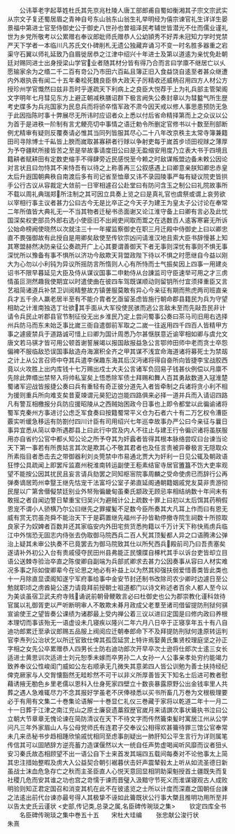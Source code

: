 <!-- { "loadSidebar": true } -->
　　公讳莘老字起莘姓杜氏其先京兆杜陵人唐工部郎甫自蜀如衡湘其子宗文宗武实从宗文子复还蜀居眉之青神自号东山翁东山翁生礼举明经为僖宗谏官礼生详详生晏景福中第进士官至侍御史公于御史八世孙也曽祖泽民考辅世皆潜光不仕而儒业谨礼世为乡党所敬考以公累赠右奉议郎妣师氏赠恭人公幼頴秀不好弄未冠知力学时党禁严天下学者一本临川凡苏氏文仆碑削札无遗公独藏弃诵习不变一时名胜多器重之宕渠守石翼以师礼延致乃自眉徙居恭之江津中绍兴十年进士及第以道逺为亲忧免赴朝廷对赐同进士出身授梁山学官业者随其材分皆有得乃合而言曰学廪不继居亡以乆愿输家余为之缗二千二百有竒公乃市田六百畆且簿正旧入食益饶自逺至者甚众继遭内外艰执丧有闻二十五年秦桧死魏良臣叅大政天子厉精收还威柄召用四方人材公方授珍州学官慨然曰兹非吾时乎遂疏天下利病上之良臣大悦荐于上为礼兵部主管架阁文字明年七月彗见东方上避正朝减秩膳诏群下极言阙失公奏封章以为彗盭气所生歴考史牒多为兵兆国家为民息兵而将骄卒惰军政不肃今因天戒以修人事思患预防无急于此因指陈时事十弊展尽无所讳时应诏者众上悉以付后省命精择第而上之众议以公为首于是进秩一阶制有言尤鲠亮切中事情之语迁勅令所删定官修书以十数至刑部断例尤精审有疑则反覆奏请必惟其当同列皆服其尽心二十八年改京秩主太常寺簿兼籍田司寻除博士千畆皆上腴而嵗取甚寡耕者行赇以争射吏每于嵗首步顷田视赇之薄厚为予夺疆畎所接皆苦之至是举故事请度田公曰是无盈缩安用度乃立表大书于四境且籍耕者赋耕田有定数吏缩手不得肆旁近民感悦至今赖之时敌谋叛盟边备未敕公因论对言状且曰勿恃其不来恃吾有以待之上称善再三公叙感遇上曰卿意亲朕知卿忠赤皇太后升遐国朝典秩自南渡后多有司记省至恤章又讳不录园陵事严每有疑议院吏皆拱手公行古议从容裁定大敛前一日宰相遽召公赴堂曰有防问含玉之制公曰礼院故事所不载以周礼典瑞郑所注制之其可因立具奏上览之曰是真礼官也虞祭或谓上哀劳欲以宰相行事主议者甚力公曰古今无是比卒正之今天子为建王为皇太子公讨论在奉常二年所值皆大典礼无一不当其物者迁秘书丞面谢又论江淮守备上曰卿有言必及此忧国深矣权吏部员外郎右选小使臣旧不出阙吏间取而鬻之在选数百人逺客寒窘无所诉公始命榜阙使晓然以次就注三十一年擢监察御史在职三月迁殿中侍御史上曰以卿忠直不畏强御故有此授自是用卿矣敌使至传钦宗凶问请淮汉地且索大臣书辞慢甚上知其寒盟赫然决防亲征公奏疏开广上心其要谓善御天下者无事则深忧有事则不惧无事深忧所以豫备有事不惧所以济功今敌欺天背盟政陛下待以不惧之时愿继自今益以刚大为心勿以小利钝为异议所摇防言所惰则人心有所恃而士气振矣因上四事一用建炎诏书不限早暮延见大臣及侍从谋议国事二申勅侍从台諌监司守臣速举可用之才三虏情虽叵测然趣我使期宜以时遣使曲在彼四车驾既谋顺动则留钥所付宜须择重臣又言艺祖简诸道兵补禁卫训阅精整故方镇詟服莫敢有异心今亲征有期而熊虎两司班直亲兵才五千余人羸老居半至有不能介胄者乞亟留圣虑皆施行朝命郡县籍民为兵为守望相助之计淮南独选丁壮欲其手面从大军役使民骇而逃公言敌未至而先敺吾民非计请令兵民止听郡县官节制征役无出乡淮民乃定上尝问蜀事公奏曰茶马司旧用右选择州兵防马而东未始乏事比嵗三衙自遣御前军取之二嵗一往返用四千四百人皆精甲方事之遽疲禁兵于道路诚可惜上曰卿为国计周悉乃尔甚惬朕意近谕宰相如卿与虞允文唐文若马骐才皆可用公顿首谢誓展竭以报国敌报益急公言鄂帅田师中老而贪士卒怨偏裨不服临敌恐误国事敌造舟海濵积全齐之甲其谋不浅宜命海道诸将募死士为禁刼之计上从公言召师中夺其兵遣李保趣东海其后汉沔诸将得自奋所向皆捷李宝战胶西竟以火攻胜上出内库钱十七万赐出戍士大夫公言诸军负回易子钱甚伙例偿以月廪不先除此弊缗出禁帑入将帅私室矣上悟悉除军债士拜赐和舞人百其勇敌数道入冦淮楚蜀诸军迎战皆报捷公奏曰兵有重轻有奇正彼分道先入者皆牵制之兵诸将贪小利不相为援则重兵所向难支矣昔夏竦谓元昊犯边岂能四路俱来必择一道并兵而入请诏四路凡有警互相檄报分兵防应援昭陵从之西贼始困政今日事也上即令都堂以此徧谕诸将蜀军克秦州方事进讨公虑乏军食奏曰按籍蜀常平义仓为石者六十有二万乞权令漕臣覈实听缓急移运有防劄付四川计臣有司用绍兴七年巡幸故事办严公曰今亲征与曩日事异宜悉从简以幸所遇郡县上曰此行中宫及内人不往止与建王行令徧识诸将虽朕服用亦自省约公官中都乆知公论之所予夺其为奸蠧者皆得其根本脉络尝叹曰台谏当论天下第一事若有所畏姑言其次是欺其心不敬其君者也及任言责被异眷极言无隠取众所素指目者悉击去之带御器利刘炎筦禁中市易通北贾大为奸利一日见公辄及朝政语狂悖公具疏闻上即罢斥监嘉州税淮南转运副使王秬素结宦寺居官簠簋不饬大吏率观望不能按公因其扰民且妄言请兵劾罢之同知枢宻院事周麟之受命使虏已而辞行公再弹奏谪居筠州幸毉王继先怙宠干法富埒公室子弟直延阁通朝籍姻戚党友莫非贵游彻民屋以广第舍僣儗禁廷别业外帑殆徧畿甸虽秦氏颛政无顾忌率相结纳数十年间未有敢摇之者自闻边警日辇重宝归吴兴为避贼计公上疏数十罪上曰初以太后饵其药稍假恩宠不谓小人骄横乃尔公曰继先之罪擢髪不足数今臣所奏其大凡耳上作而曰有恩无威有赏无罚虽尧舜不能治天下于是羁置继先福州子孙皆勒停撤寺院生祠数十所掠取良家子为奴婢者百数并还其家临安内外田宅赀货悉拘籍以千万计天下称快焉虏兵临江中外惴恐无固志内侍张去伪取御马院西兵二百人髠其顶髪都人异之口语腾沸公弹治上疑其未审公执奏不已竟罢去为御马院致其仕以所髠西兵殿前司乃曰吾责塞矣遂请补外初公入台有贵戚侵夺民田州县弗能正民懐牒自椓杙其手以诉台吏皆却立目语公送棘寺验治卒直之陈俊卿自副端为兵部贰卿求去甚力公因奏事从容曰人材实难况多事之际如俊卿辈今在论思之地必有补益上以为然其抑强扶弱爱惜善类皆此类也十一月除直显谟阁知遂宁军府事给事中金安节封还制书改除司农少卿时边遽日至公勉就职顷之虏酋毙公遂力请竟拜前授朝士祖道都门以诗文称述者百余人都人至今以为美谈虽宿卫武夫府寺贱诵说前朝骨鲠敢言必曰杜御史也公为郡崇教化谨科敛待官属以礼御胥吏以严听断明审人不敢欺未朞月政成父老羣至诸司借留提防刑狱何骐宣谕使王之望皆奏公课绩为诸郡最上受内禅公着三议以进曰定国是曰修内政曰养根本理切而事该殆无一语虚设未几寝疾以隆兴二年六月八日卒于正寝享年五十有八自迪功郎累迁至承议郎赐五品服上阀阅应迁朝奉郎命下不及拜提防刑狱何逢原转运判官李焘列公治状乞以所迁官致仕俾其孤霑延赏上特许焉娶黄氏集贤校理庭坚之孙正字相之女先公卒累赠恭人四男长士防右迪功郎次开早卒次士逊将仕郎次士逺三女长适进士黄思训次适进士刘元恕季未嫁而卒男孙二人女孙一人公事亲孝处穷约能竭力致养奉议公性峻闺门威如公左右顺承无几微失其意弟四人皆公训勉为善士扶持经纪俾克厥家与人交胷懐豁然无畦畛然不可干以非义所厚善皆天下知名士后进可教者慰藉诱掖无勌色乡里老儒以恩科入仕身死家四壁立十数丧暴露原野公出金钱率里人共葬之遇人急难辄尽力不念其报好学虽老不厌俸禄悉以买书所畜几万巻为文根极理要必于有用有文集二十巻集论语解一十巻显仁礼仪三巻藏于家将以乾道二年十一月二十一日葬于江津之南江兖山之原士廉裒遗藁叙歴官嵗月来请譔次事状籥执书泣曰公立朝大节章章无愧论谏在简防清议在天下不待文字而传然籥束髪时寓居江州从公学问凡三年外家眉山人与公母党师氏有连君子交奉议公相得欢甚籥待罪三馆公官奉常未几来丞秘书步趋相踵欣愉戚忧相同至虑事剖疑出一肺肝知公平生言行为详则属笔传信其可以固陋辞方逆亮蓄力造谋偃然以大一统自任声势虚喝闻听风靡而议者狃乆安习秦氏故态相顾望不出一语公自下士来首发其端四五载间每奏对不论他事太上简其忠注措始整暇及虏大入公益契合朝引裾暮伏击奸声震辇毂太上听从如流圣德日新虽战士沫血危急存亡之秋而主圣臣直人心悦天意回显相阴助渠魁授首土疆既失而复社稷几危而安其谁之功也宫之竒懦于谏而晋璧入汲黯守节死义而淮谋寝观古人成败明验则知正君定国召和消变其机在此不在彼逺览之士所以计度而深嘉之国朝任台諌之法逺出前代台谏亦最号得人其极挚不诬如此籥既状公行事大槩且推明功用所至并以告太史氏云谨状
<史部,传记类,总录之属,名臣碑传琬琰之集>
　　钦定四库全书
　　名臣碑传琬琰之集中巻五十五　　宋杜大珪编
　　张忠献公浚行状　　　　　　　　朱熹
